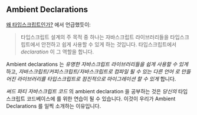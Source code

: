 ## Ambient Declarations

[왜 타입스크립트인가?](../../why-typescript.md) 에서 언급했듯이:

> 타입스크립트 설계의 주 목적 중 하나는 자바스크립트 라이브러리들을 타입스크립트에서 안전하고 쉽게 사용할 수 있게 하는 것입니다. 타입스크립트에서 *declaration* 이 그 역할을 합니다.

Ambient declarations 는 *유명한 자바스크립트 라이브러리들을 쉽게 사용할 수 있게* 하고, *자바스크립트/커피스크립트/자바스크립트로 컴파일 될 수 있는 다른 언어 로 만들어진 라이브러리를 타입스크립트로 점진적으로 마이그레이션 할 수 있게* 합니다.

*써드 파티 자바스크립트 코드* 의 ambient declaration 을 공부하는 것은 *당신의* 타입스크립트 코드베이스에 를 위한 연습이 될 수 있습니다. 이것이 우리가 Ambient Declarations 를 일찍 소개하는 이유입니다.
